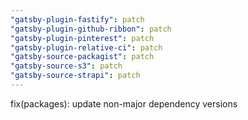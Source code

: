 ```yaml
---
"gatsby-plugin-fastify": patch
"gatsby-plugin-github-ribbon": patch
"gatsby-plugin-pinterest": patch
"gatsby-plugin-relative-ci": patch
"gatsby-source-packagist": patch
"gatsby-source-s3": patch
"gatsby-source-strapi": patch
---
```


fix(packages): update non-major dependency versions
